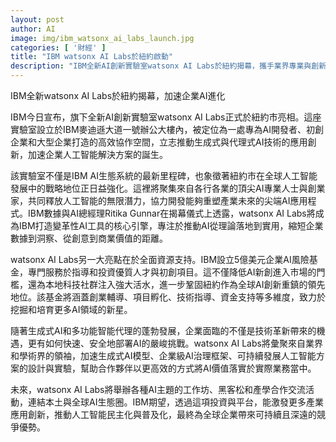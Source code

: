 ```yaml
---
layout: post
author: AI
image: img/ibm_watsonx_ai_labs_launch.jpg
categories: [ '財經' ]
title: "IBM watsonx AI Labs於紐約啟動"
description: "IBM全新AI創新實驗室watsonx AI Labs於紐約揭幕，攜手業界專業與創新資源，推動企業AI解決方案進化，強化紐約全球AI創新重鎮地位。"
---
```

IBM全新watsonx AI Labs於紐約揭幕，加速企業AI進化

IBM今日宣布，旗下全新AI創新實驗室watsonx AI Labs正式於紐約市亮相。這座實驗室設立於IBM麥迪遜大道一號辦公大樓內，被定位為一處專為AI開發者、初創企業和大型企業打造的高效協作空間，立志推動生成式與代理式AI技術的應用創新，加速企業人工智能解決方案的誕生。

該實驗室不僅是IBM AI生態系統的最新里程碑，也象徵著紐約市在全球人工智能發展中的戰略地位正日益強化。這裡將聚集來自各行各業的頂尖AI專業人士與創業家，共同釋放人工智能的無限潛力，協力開發能夠重塑產業未來的尖端AI應用程式。IBM數據與AI總經理Ritika Gunnar在揭幕儀式上透露，watsonx AI Labs將成為IBM打造變革性AI工具的核心引擎，專注於推動AI從理論落地到實用，縮短企業數據到洞察、從創意到商業價值的距離。

watsonx AI Labs另一大亮點在於全面資源支持。IBM設立5億美元企業AI風險基金，專門服務於指導和投資優質人才與初創項目。這不僅降低AI新創進入市場的門檻，還為本地科技社群注入強大活水，進一步鞏固紐約作為全球AI創新重鎮的領先地位。該基金將涵蓋創業輔導、項目孵化、技術指導、資金支持等多維度，致力於挖掘和培育更多AI領域的新星。

隨著生成式AI和多功能智能代理的蓬勃發展，企業面臨的不僅是技術革新帶來的機遇，更有如何快速、安全地部署AI的嚴峻挑戰。watsonx AI Labs將彙聚來自業界和學術界的領袖，加速生成式AI模型、企業級AI治理框架、可持續發展人工智能方案的設計與實驗，幫助合作夥伴以更高效的方式將AI價值落實於實際業務當中。

未來，watsonx AI Labs將舉辦各種AI主題的工作坊、黑客松和產學合作交流活動，連結本土與全球AI生態圈。IBM期望，透過這項投資與平台，能激發更多產業應用創新，推動人工智能民主化與普及化，最終為全球企業帶來可持續且深遠的競爭優勢。